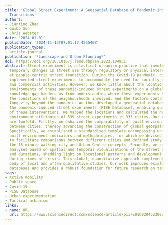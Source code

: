 ```yaml
---
title: 'Global Street Experiment: A Geospatial Database of Pandemic-induced Street
  Transitions'
authors:
- Jianting Zhao
- Guibo Sun
- Chris Webster
date: '2024-01-01'
publishDate: '2024-11-13T07:01:17.453540Z'
publication_types:
- article-journal
publication: '*Landscape and Urban Planning*'
doi: https://doi.org/10.1016/j.landurbplan.2023.104931
abstract: Street experiment is a tactical urbanism practice that involves implementing
  temporary changes in street use through regulatory or physical interventions, aimed
  at people-centric street transition. During the Covid-19 pandemic, cities worldwide
  implemented street experiments to accommodate the need for socially-distanced physical
  and commercial activities. However, we know little about the locations and urban
  environments of these pandemic-induced street experiments on a global scale. This
  knowledge gap hinders us from understanding where these experiments took place,
  the conditions of the neighbourhoods involved, and the factors contributing to their
  longevity beyond the pandemic. We thus developed a geospatial database to document
  the pandemic-induced street experiments (PISE Database), enabling quantitative analysis
  of these interventions. We mapped the locations and calculated the neighbourhood
  environment attributes of 539 street experiments in 333 cities. Our contributions
  are twofold. Firstly, we enhanced the comparability of built environment indicators
  between cities, thereby advancing the construction of global geospatial datasets.
  Specifically, we established a standardised template encompassing unified neighbourhood-level
  built environment indicators and methodologies, for which we devised relative values
  to facilitate comparisons between different cities and defined study areas using
  the 15-minute walking city and Urban Centre concepts. Secondly, we conducted primary
  analyses based on spatial and temporal visualisations of the street experiment locations
  and durations, shedding light on locational patterns and development trajectories
  during times of crisis. This global, quantitative approach complements the growing
  body of local and often qualitative studies. Our work improves existing global quantitative
  databases and provides a robust foundation for future research on tactical urbanism.
tags:
- Active mobility
- Public space
- Covid-19
- PISE Database
- Urban experimentation
- Tactical urbanism
links:
- name: URL
  url: https://www.sciencedirect.com/science/article/pii/S0169204623002505
---
```

